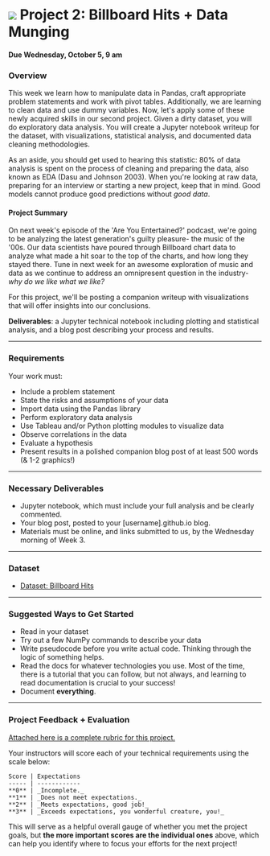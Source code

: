 
# ![](https://ga-dash.s3.amazonaws.com/production/assets/logo-9f88ae6c9c3871690e33280fcf557f33.png) Project 2: Billboard Hits + Data Munging
#### Due Wednesday, October 5, 9 am

### Overview

This week we learn how to manipulate data in Pandas, craft appropriate problem statements and work with pivot tables. Additionally, we are learning to clean data and use dummy variables. Now, let's apply some of these newly acquired skills in our second project. Given a dirty dataset, you will do exploratory data analysis. You will create a Jupyter notebook writeup for the dataset, with visualizations, statistical analysis, and documented data cleaning methodologies.

As an aside, you should get used to hearing this statistic: 80% of data analysis is spent on the process of cleaning and preparing the data, also known as EDA (Dasu and Johnson 2003). When you're looking at raw data, preparing for an interview or starting a new project, keep that in mind. Good models cannot produce good predictions without _good data_.

#### Project Summary

On next week's episode of the 'Are You Entertained?' podcast, we're going to be analyzing the latest generation's guilty pleasure- the music of the '00s. Our data scientists have poured through Billboard chart data to analyze what made a hit soar to the top of the charts, and how long they stayed there. Tune in next week for an awesome exploration of music and data as we continue to address an omnipresent question in the industry- _why do we like what we like?_

For this project, we'll be posting a companion writeup with visualizations that will offer insights into our conclusions.

**Deliverables**: a Jupyter technical notebook including plotting and statistical analysis, and a blog post describing your process and results.

---

### Requirements

Your work must:

- Include a problem statement
- State the risks and assumptions of your data
- Import data using the Pandas library
- Perform exploratory data analysis
- Use Tableau and/or Python plotting modules to visualize data
- Observe correlations in the data
- Evaluate a hypothesis
- Present results in a polished companion blog post of at least 500 words (& 1-2 graphics!)

---

### Necessary Deliverables

- Jupyter notebook, which must include your full analysis and be clearly commented.
- Your blog post, posted to your [username].github.io blog.
- Materials must be online, and links submitted to us, by the Wednesday morning of Week 3.

---

### Dataset

- [Dataset: Billboard Hits](./assets/billboard.csv)

---

### Suggested Ways to Get Started

- Read in your dataset
- Try out a few NumPy commands to describe your data
- Write pseudocode before you write actual code. Thinking through the logic of something helps.  
- Read the docs for whatever technologies you use. Most of the time, there is a tutorial that you can follow, but not always, and learning to read documentation is crucial to your success!
- Document **everything**.

---

### Project Feedback + Evaluation

[Attached here is a complete rubric for this project.](./project-02-rubric.md)

Your instructors will score each of your technical requirements using the scale below:

    Score | Expectations
    ----- | ------------
    **0** | _Incomplete._
    **1** | _Does not meet expectations._
    **2** | _Meets expectations, good job!_
    **3** | _Exceeds expectations, you wonderful creature, you!_

 This will serve as a helpful overall gauge of whether you met the project goals, but __the more important scores are the individual ones__ above, which can help you identify where to focus your efforts for the next project!
